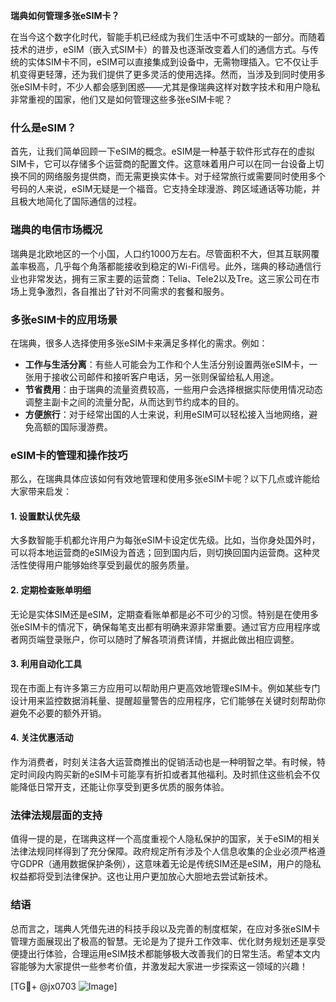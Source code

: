 **瑞典如何管理多张eSIM卡？**

在当今这个数字化时代，智能手机已经成为我们生活中不可或缺的一部分。而随着技术的进步，eSIM（嵌入式SIM卡）的普及也逐渐改变着人们的通信方式。与传统的实体SIM卡不同，eSIM可以直接集成到设备中，无需物理插入。它不仅让手机变得更轻薄，还为我们提供了更多灵活的使用选择。然而，当涉及到同时使用多张eSIM卡时，不少人都会感到困惑——尤其是像瑞典这样对数字技术和用户隐私非常重视的国家，他们又是如何管理这些多张eSIM卡呢？

### 什么是eSIM？

首先，让我们简单回顾一下eSIM的概念。eSIM是一种基于软件形式存在的虚拟SIM卡，它可以存储多个运营商的配置文件。这意味着用户可以在同一台设备上切换不同的网络服务提供商，而无需更换实体卡。对于经常旅行或需要同时使用多个号码的人来说，eSIM无疑是一个福音。它支持全球漫游、跨区域通话等功能，并且极大地简化了国际通信的过程。

### 瑞典的电信市场概况

瑞典是北欧地区的一个小国，人口约1000万左右。尽管面积不大，但其互联网覆盖率极高，几乎每个角落都能接收到稳定的Wi-Fi信号。此外，瑞典的移动通信行业也非常发达，拥有三家主要的运营商：Telia、Tele2以及Tre。这三家公司在市场上竞争激烈，各自推出了针对不同需求的套餐和服务。

### 多张eSIM卡的应用场景

在瑞典，很多人选择使用多张eSIM卡来满足多样化的需求。例如：

- **工作与生活分离**：有些人可能会为工作和个人生活分别设置两张eSIM卡，一张用于接收公司邮件和接听客户电话，另一张则保留给私人用途。
- **节省费用**：由于瑞典的流量资费较高，一些用户会选择根据实际使用情况动态调整主副卡之间的流量分配，从而达到节约成本的目的。
- **方便旅行**：对于经常出国的人士来说，利用eSIM可以轻松接入当地网络，避免高额的国际漫游费。

### eSIM卡的管理和操作技巧

那么，在瑞典具体应该如何有效地管理和使用多张eSIM卡呢？以下几点或许能给大家带来启发：

#### 1. 设置默认优先级
大多数智能手机都允许用户为每张eSIM卡设定优先级。比如，当你身处国外时，可以将本地运营商的eSIM设为首选；回到国内后，则切换回国内运营商。这种灵活性使得用户能够始终享受到最优的服务质量。

#### 2. 定期检查账单明细
无论是实体SIM还是eSIM，定期查看账单都是必不可少的习惯。特别是在使用多张eSIM卡的情况下，确保每笔支出都有明确来源非常重要。通过官方应用程序或者网页端登录账户，你可以随时了解各项消费详情，并据此做出相应调整。

#### 3. 利用自动化工具
现在市面上有许多第三方应用可以帮助用户更高效地管理eSIM卡。例如某些专门设计用来监控数据消耗量、提醒超量警告的应用程序，它们能够在关键时刻帮助你避免不必要的额外开销。

#### 4. 关注优惠活动
作为消费者，时刻关注各大运营商推出的促销活动也是一种明智之举。有时候，特定时间段内购买新的eSIM卡可能享有折扣或者其他福利。及时抓住这些机会不仅能降低日常开支，还能让你享受到更多优质的服务体验。

### 法律法规层面的支持

值得一提的是，在瑞典这样一个高度重视个人隐私保护的国家，关于eSIM的相关法律法规同样得到了充分保障。政府规定所有涉及个人信息收集的企业必须严格遵守GDPR（通用数据保护条例），这意味着无论是传统SIM还是eSIM，用户的隐私权益都将受到法律保护。这也让用户更加放心大胆地去尝试新技术。

### 结语

总而言之，瑞典人凭借先进的科技手段以及完善的制度框架，在应对多张eSIM卡管理方面展现出了极高的智慧。无论是为了提升工作效率、优化财务规划还是享受便捷出行体验，合理运用eSIM技术都能够极大改善我们的日常生活。希望本文内容能够为大家提供一些参考价值，并激发起大家进一步探索这一领域的兴趣！

[TG💪+ @jx0703 ![Image](https://github.com/user-attachments/assets/dbca1d08-cadb-493c-b0ec-ad6f7a83f270)]
